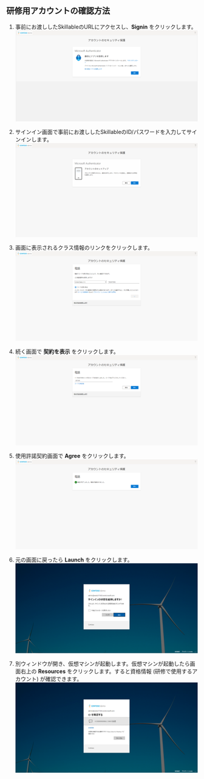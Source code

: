 ﻿## 研修用アカウントの確認方法
1. 事前にお渡ししたSkillableのURLにアクセスし、**Signin** をクリックします。
![Lab overview.](1.png)

2. サインイン画面で事前にお渡ししたSkillableのID/パスワードを入力してサインインします。
![Lab overview.](2.png)

3. 画面に表示されるクラス情報のリンクをクリックします。
![Lab overview.](3.png)

4. 続く画面で **契約を表示** をクリックします。
![Lab overview.](4.png)

5. 使用許諾契約画面で **Agree** をクリックします。
![Lab overview.](5.png)

6. 元の画面に戻ったら **Launch** をクリックします。
![Lab overview.](7.png)

7. 別ウィンドウが開き、仮想マシンが起動します。仮想マシンが起動したら画面右上の **Resources** をクリックします。すると資格情報 (研修で使用するアカウント) が確認できます。
![Lab overview.](8.png)
